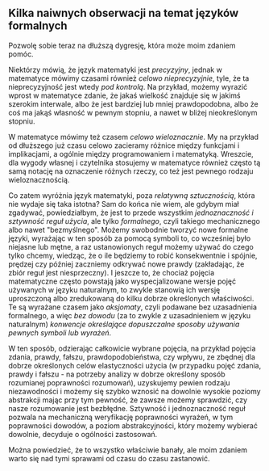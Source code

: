 ## Kilka naiwnych obserwacji na temat języków formalnych

Pozwolę sobie teraz na dłuższą dygresję, która może moim zdaniem pomóc. 

Niektórzy mówią, że język matematyki jest *precyzyjny*, jednak w matematyce mówimy czasami również
*celowo nieprecyzyjnie*, tyle, że ta nieprecyzyjność jest wtedy *pod kontrolą*. Na przykład, możemy
wyrazić wprost w matematyce zdanie, że jakaś wielkość znajduje się w jakimś szerokim interwale, albo
że jest bardziej lub mniej prawdopodobna, albo że coś ma jakąś własność w pewnym stopniu, a nawet w
bliżej nieokreślonym stopniu.

W matematyce mówimy też czasem *celowo wieloznacznie*. My na przykład od dłuższego już czasu celowo
zacieramy różnice między funkcjami i implikacjami, a ogólnie między programowaniem i
matematyką. Wreszcie, dla wygody własnej i czytelnika stosujemy w matematyce również często tą samą
notację na oznaczenie różnych rzeczy, co też jest pewnego rodzaju wieloznacznością.

Co zatem wyróżnia język matematyki, poza *relatywną sztucznością*, która nie wydaje się taka
istotna? Sam do końca nie wiem, ale gdybym miał zgadywać, powiedziałbym, że jest to przede wszystkim
*jednoznaczność i sztywność reguł użycia*, ale tylko *formalnego*, czyli takiego mechanicznego albo
nawet "bezmyślnego". Możemy swobodnie tworzyć nowe formalne języki, wyrażając w ten sposób za pomocą
symboli to, co wcześniej było niejasne lub mętne, a raz ustanowionych reguł możemy używać do czego
tylko chcemy, wiedząc, że o ile będziemy to robić konsekwentnie i spójnie, prędzej czy później
zaczniemy odkrywać nowe prawdy (zakładając, że zbiór reguł jest niesprzeczny). I jeszcze to, że
chociaż pojęcia matematyczne często powstają jako wyspecjalizowane wersje pojęć używanych w języku
naturalnym, to zwykle stanowią ich wersję uproszczoną albo zredukowaną do kilku dobrze określonych
właściwości. Te są wyrażane czasem jako *aksjomaty*, czyli podawane bez uzasadnienia formalnego, a
więc *bez dowodu* (za to zwykle z uzasadnieniem w języku naturalnym) *konwencje określające
dopuszczalne sposoby używania pewnych symboli lub wyrażeń*.

W ten sposób, odzierając całkowicie wybrane pojęcia, na przykład pojęcia zdania, prawdy, fałszu,
prawdopodobieństwa, czy wpływu, ze zbędnej dla dobrze określonych celów elastyczności użycia (w
przypadku pojęć zdania, prawdy i fałszu - na potrzeby analizy w dobrze określony sposób rozumianej
poprawności rozumowań), uzyskujemy pewien rodzaju niezawodności i możemy się szybko wznosić na
dowolnie wysokie poziomy abstrakcji mając przy tym pewność, że zawsze możemy sprawdzić, czy nasze
rozumowanie jest bezbłędne. Sztywność i jednoznaczność reguł pozwala na mechaniczną weryfikację
poprawności wyrażeń, w tym poprawności dowodów, a poziom abstrakcyjności, który możemy wybierać
dowolnie, decyduje o ogólności zastosowań.

Można powiedzieć, że to wszystko właściwie banały, ale moim zdaniem warto się nad tymi sprawami od
czasu do czasu zastanowić.
